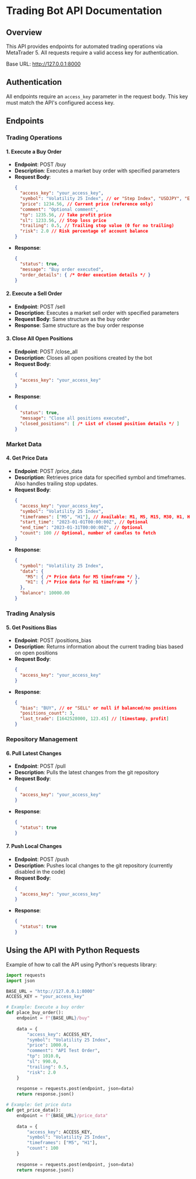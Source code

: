 # Trading Bot API Documentation

## Overview
This API provides endpoints for automated trading operations via MetaTrader 5. All requests require a valid access key for authentication.

Base URL: http://127.0.0.1:8000

## Authentication
All endpoints require an `access_key` parameter in the request body. This key must match the API's configured access key.

## Endpoints

### Trading Operations

#### 1. Execute a Buy Order
- **Endpoint**: POST /buy
- **Description**: Executes a market buy order with specified parameters
- **Request Body**:
  ```json
  {
    "access_key": "your_access_key",
    "symbol": "Volatility 25 Index", // or "Step Index", "USDJPY", "EURUSD"
    "price": 1234.56, // Current price (reference only)
    "comment": "Optional comment",
    "tp": 1235.56, // Take profit price
    "sl": 1233.56, // Stop loss price
    "trailing": 0.5, // Trailing stop value (0 for no trailing)
    "risk": 2.0 // Risk percentage of account balance
  }
  ```
- **Response**:
  ```json
  {
    "status": true,
    "message": "Buy order executed",
    "order_details": { /* Order execution details */ }
  }
  ```

#### 2. Execute a Sell Order
- **Endpoint**: POST /sell
- **Description**: Executes a market sell order with specified parameters
- **Request Body**: Same structure as the buy order
- **Response**: Same structure as the buy order response

#### 3. Close All Open Positions
- **Endpoint**: POST /close_all
- **Description**: Closes all open positions created by the bot
- **Request Body**:
  ```json
  {
    "access_key": "your_access_key"
  }
  ```
- **Response**:
  ```json
  {
    "status": true,
    "message": "Close all positions executed",
    "closed_positions": [ /* List of closed position details */ ]
  }
  ```

### Market Data

#### 4. Get Price Data
- **Endpoint**: POST /price_data
- **Description**: Retrieves price data for specified symbol and timeframes. Also handles trailing stop updates.
- **Request Body**:
  ```json
  {
    "access_key": "your_access_key",
    "symbol": "Volatility 25 Index",
    "timeframes": ["M5", "H1"], // Available: M1, M5, M15, M30, H1, H4, D1, W1, MN1
    "start_time": "2023-01-01T00:00:00Z", // Optional
    "end_time": "2023-01-31T00:00:00Z", // Optional
    "count": 100 // Optional, number of candles to fetch
  }
  ```
- **Response**:
  ```json
  {
    "symbol": "Volatility 25 Index",
    "data": {
      "M5": { /* Price data for M5 timeframe */ },
      "H1": { /* Price data for H1 timeframe */ }
    },
    "balance": 10000.00
  }
  ```

### Trading Analysis

#### 5. Get Positions Bias
- **Endpoint**: POST /positions_bias
- **Description**: Returns information about the current trading bias based on open positions
- **Request Body**:
  ```json
  {
    "access_key": "your_access_key"
  }
  ```
- **Response**:
  ```json
  {
    "bias": "BUY", // or "SELL" or null if balanced/no positions
    "positions_count": 3,
    "last_trade": [1642528000, 123.45] // [timestamp, profit]
  }
  ```

### Repository Management

#### 6. Pull Latest Changes
- **Endpoint**: POST /pull
- **Description**: Pulls the latest changes from the git repository
- **Request Body**:
  ```json
  {
    "access_key": "your_access_key"
  }
  ```
- **Response**:
  ```json
  {
    "status": true
  }
  ```

#### 7. Push Local Changes
- **Endpoint**: POST /push
- **Description**: Pushes local changes to the git repository (currently disabled in the code)
- **Request Body**:
  ```json
  {
    "access_key": "your_access_key"
  }
  ```
- **Response**:
  ```json
  {
    "status": true
  }
  ```

## Using the API with Python Requests

Example of how to call the API using Python's requests library:

```python
import requests
import json

BASE_URL = "http://127.0.0.1:8000"
ACCESS_KEY = "your_access_key"

# Example: Execute a buy order
def place_buy_order():
    endpoint = f"{BASE_URL}/buy"
    
    data = {
        "access_key": ACCESS_KEY,
        "symbol": "Volatility 25 Index",
        "price": 1000.0,
        "comment": "API Test Order",
        "tp": 1010.0,
        "sl": 990.0,
        "trailing": 0.5,
        "risk": 2.0
    }
    
    response = requests.post(endpoint, json=data)
    return response.json()

# Example: Get price data
def get_price_data():
    endpoint = f"{BASE_URL}/price_data"
    
    data = {
        "access_key": ACCESS_KEY,
        "symbol": "Volatility 25 Index",
        "timeframes": ["M5", "H1"],
        "count": 100
    }
    
    response = requests.post(endpoint, json=data)
    return response.json()
```
